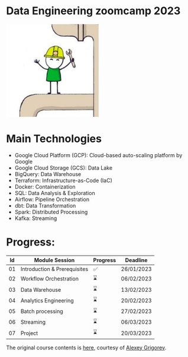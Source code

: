 # Data Engineering zoomcamp 2023

<img src="pic.jpg" alt="Data Engineering Zoomcamp" width="250"/>

# Main Technologies

* Google Cloud Platform (GCP): Cloud-based auto-scaling platform by Google
* Google Cloud Storage (GCS): Data Lake
* BigQuery: Data Warehouse
* Terraform: Infrastructure-as-Code (IaC)
* Docker: Containerization
* SQL: Data Analysis & Exploration
* Airflow: Pipeline Orchestration
* dbt: Data Transformation
* Spark: Distributed Processing
* Kafka: Streaming

# Progress:
| Id | Module Session                                | Progress | Deadline    |
|----|-----------------------------------------------|----------|--------------|
|01  | Introduction & Prerequisites    | ✅     | 26/01/2023   |
|02  | Workflow Orchestration          | ⌛     | 06/02/2023   |
|03  | Data Warehouse                  | ⌛     | 13/02/2023   |
|04  | Analytics Engineering           | ⌛     | 20/02/2023   |
|05  | Batch processing                | ⌛     | 27/02/2023   |
|06  | Streaming                       | ⌛     | 06/03/2023   |
|07  | Project                         | ⌛     | 20/03/2023   |


The original course contents is [here](https://github.com/DataTalksClub/data-engineering-zoomcamp), courtesy of [Alexey Grigorev](https://github.com/alexeygrigorev).

